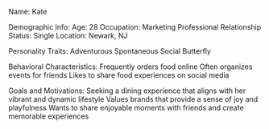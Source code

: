 Name: Kate 

Demographic Info:
Age: 28
Occupation: Marketing Professional
Relationship Status: Single
Location: Newark, NJ

Personality Traits:
Adventurous 
Spontaneous
Social Butterfly

Behavioral Characteristics:
Frequently orders food online
Often organizes events for friends
Likes to share food experiences on social media

Goals and Motivations:
Seeking a dining experience that aligns with her vibrant and dynamic lifestyle
Values brands that provide a sense of joy and playfulness
Wants to share enjoyable moments with friends and create memorable experiences
